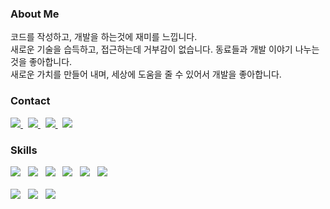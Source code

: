 
<h3>About Me</h3>

<p>
  코드를 작성하고, 개발을 하는것에 재미를 느낍니다.
  <br />
  새로운 기술을 습득하고, 접근하는데 거부감이 없습니다. 동료들과 개발 이야기 나누는것을 좋아합니다.
  <br />
  새로운 가치를 만들어 내며, 세상에 도움을 줄 수 있어서 개발을 좋아합니다.
</p>

<h3>Contact</h3>

<p>
  <a href="mailto:wkdgusqhd080@gmail.com" target="_blank">
    <img src="https://img.shields.io/badge/Gmail-EA4335?style=flat-square&logo=Gmail&logoColor=white" /> 
  </a> &nbsp;
  <a href="https://www.instagram.com/brightbong92/" target="_blank">
   <img src="https://img.shields.io/badge/Instagram-E4405F?style=flat-square&logo=Instagram&logoColor=white" /> 
  </a> &nbsp;
  <a href="https://www.linkedin.com/in/%ED%98%84%EB%B4%89-%EC%9E%A5-a61b631b9" target="_blank">
    <img src="https://img.shields.io/badge/LinkedIn-0A66C2?style=flat-square&logo=LinkedIn&logoColor=white" />
  </a> &nbsp;
  <a href="https://www.brightbong.me/blog" target="_blank">
    <img src="https://img.shields.io/badge/Blog-09B3AF?style=flat-square&logo=Storyblok&logoColor=white" /> 
  </a>
</p>

  
<h3>Skills</h3>

<p>
  <img src="https://img.shields.io/badge/HTML5-E34F26?style=flat-square&logo=HTML5&logoColor=white" /> &nbsp;
  <img src="https://img.shields.io/badge/CSS3-1572B6?style=flat-square&logo=CSS3&logoColor=white" /> &nbsp;
  <img src="https://img.shields.io/badge/JavaScript-F7DF1E?style=flat-square&logo=JavaScript&logoColor=black" /> &nbsp;
  <img src="https://img.shields.io/badge/TypeScript-3178C6?style=flat-square&logo=TypeScript&logoColor=white" /> &nbsp;
  <img src="https://img.shields.io/badge/Java-007396?style=flat-square&logo=Java&logoColor=orange" /> &nbsp;
  <img src="https://img.shields.io/badge/Node.js-339933?style=flat-square&logo=Node.js&logoColor=white" /> &nbsp;
  <br /> <br />
  <img src="https://img.shields.io/badge/React-61DAFB?style=flat-square&logo=React&logoColor=white" /> &nbsp;
  <img src="https://img.shields.io/badge/Next.js-000000?style=flat-square&logo=Next.js&logoColor=white" /> &nbsp;
  <img src="https://img.shields.io/badge/SpringBoot-6DB33F?style=flat-square&logo=SpringBoot&logoColor=white" /> &nbsp;
</p>





<!--
**Brightbong92/Brightbong92** is a ✨ _special_ ✨ repository because its `README.md` (this file) appears on your GitHub profile.

Here are some ideas to get you started:

- 🔭 I’m currently working on ...
- 🌱 I’m currently learning ...
- 👯 I’m looking to collaborate on ...
- 🤔 I’m looking for help with ...
- 💬 Ask me about ...
- 📫 How to reach me: ...
- 😄 Pronouns: ...
- ⚡ Fun fact: ...
-->
